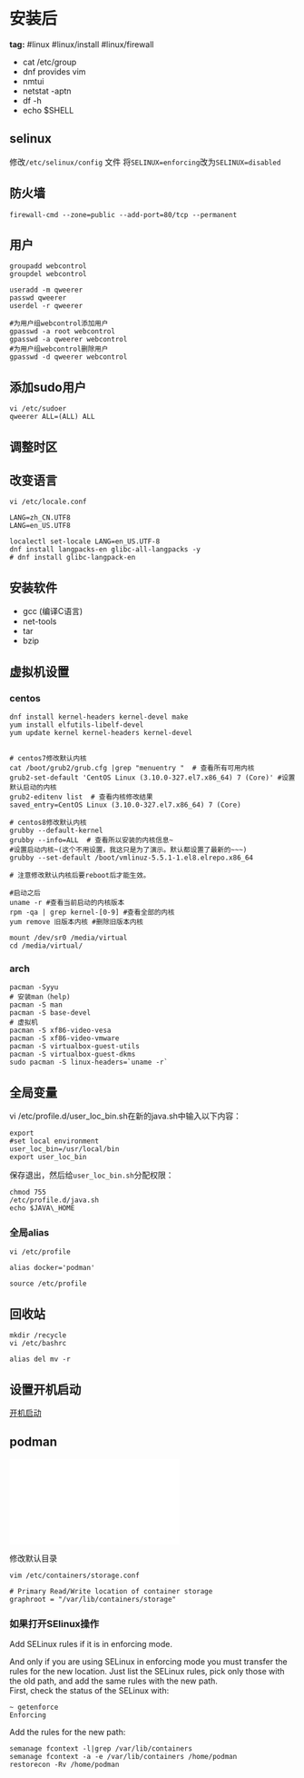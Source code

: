 # 安装后

**tag:**  #linux #linux/install #linux/firewall

- cat /etc/group
- dnf provides vim
- nmtui
- netstat -aptn
- df -h
- echo $SHELL

## selinux

修改`/etc/selinux/config` 文件
将`SELINUX=enforcing`改为`SELINUX=disabled`

## 防火墙

```shell
firewall-cmd --zone=public --add-port=80/tcp --permanent
```

## 用户

```shell
groupadd webcontrol
groupdel webcontrol

useradd -m qweerer
passwd qweerer
userdel -r qweerer

#为用户组webcontrol添加用户
gpasswd -a root webcontrol 
gpasswd -a qweerer webcontrol
#为用户组webcontrol删除用户
gpasswd -d qweerer webcontrol
```

## 添加sudo用户

```shell
vi /etc/sudoer
qweerer ALL=(ALL) ALL
```

## 调整时区

## 改变语言

```shell
vi /etc/locale.conf

LANG=zh_CN.UTF8
LANG=en_US.UTF8

localectl set-locale LANG=en_US.UTF-8
dnf install langpacks-en glibc-all-langpacks -y
# dnf install glibc-langpack-en
```

## 安装软件

- gcc (编译C语言)
- net-tools
- tar
- bzip

## 虚拟机设置

### centos

```shell
dnf install kernel-headers kernel-devel make
yum install elfutils-libelf-devel
yum update kernel kernel-headers kernel-devel


# centos7修改默认内核
cat /boot/grub2/grub.cfg |grep "menuentry "  # 查看所有可用内核
grub2-set-default 'CentOS Linux (3.10.0-327.el7.x86_64) 7 (Core)' #设置默认启动的内核
grub2-editenv list  # 查看内核修改结果
saved_entry=CentOS Linux (3.10.0-327.el7.x86_64) 7 (Core)

# centos8修改默认内核
grubby --default-kernel
grubby --info=ALL  # 查看所以安装的内核信息~
#设置启动内核~(这个不用设置，我这只是为了演示。默认都设置了最新的~~~)
grubby --set-default /boot/vmlinuz-5.5.1-1.el8.elrepo.x86_64

# 注意修改默认内核后要reboot后才能生效。

#启动之后
uname -r #查看当前启动的内核版本
rpm -qa | grep kernel-[0-9] #查看全部的内核
yum remove 旧版本内核 #删除旧版本内核

mount /dev/sr0 /media/virtual
cd /media/virtual/
```

### arch

```shell
pacman -Syyu
# 安装man（help)
pacman -S man
pacman -S base-devel
# 虚拟机
pacman -S xf86-video-vesa
pacman -S xf86-video-vmware
pacman -S virtualbox-guest-utils
pacman -S virtualbox-guest-dkms
sudo pacman -S linux-headers=`uname -r`
```

## 全局变量

vi /etc/profile.d/user_loc_bin.sh在新的java.sh中输入以下内容：

```shell
export
#set local environment 
user_loc_bin=/usr/local/bin
export user_loc_bin
```
保存退出，然后给`user_loc_bin.sh`分配权限：

```shell
chmod 755
/etc/profile.d/java.sh
echo $JAVA\_HOME
```

### 全局alias

```shell
vi /etc/profile

alias docker='podman'

source /etc/profile
```

## 回收站

```shell
mkdir /recycle
vi /etc/bashrc

alias del mv -r 
```

## 设置开机启动

[开机启动](./01-docker/01.docker.md#开机启动)

## podman

![01.podman容器](./01-docker/01.podman容器.md)

修改默认目录

```shell
vim /etc/containers/storage.conf

# Primary Read/Write location of container storage
graphroot = "/var/lib/containers/storage"
```
### 如果打开SElinux操作

Add SELinux rules if it is in enforcing mode.

And only if you are using SELinux in enforcing mode you must transfer the rules for the new location. Just list the SELinux rules, pick only those with the old path, and add the same rules with the new path.  
First, check the status of the SELinux with:

```shell
~ getenforce
Enforcing
```

Add the rules for the new path:

```shell
semanage fcontext -l|grep /var/lib/containers
semanage fcontext -a -e /var/lib/containers /home/podman
restorecon -Rv /home/podman
```
